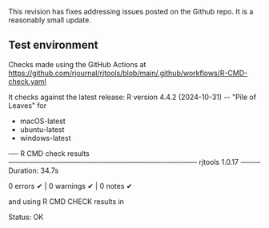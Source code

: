 This revision has fixes addressing issues posted on the Github repo. It is a reasonably small update. 

## Test environment

Checks made using the GitHub Actions at https://github.com/rjournal/rjtools/blob/main/.github/workflows/R-CMD-check.yaml

It checks against the latest release: R version 4.4.2 (2024-10-31) -- "Pile of Leaves" for 
- macOS-latest 
- ubuntu-latest 
- windows-latest

── R CMD check results ────────────────────────────────────── rjtools 1.0.17 ────
Duration: 34.7s

0 errors ✔ | 0 warnings ✔ | 0 notes ✔

and using R CMD CHECK results in 

Status: OK
